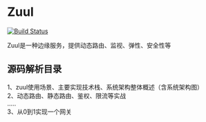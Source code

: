 # Zuul


[![Build Status](https://travis-ci.org/Netflix/zuul.svg)](https://travis-ci.org/Netflix/zuul/builds)

Zuul是一种边缘服务，提供动态路由、监视、弹性、安全性等

## 源码解析目录

1、zuul使用场景、主要实现技术栈、系统架构整体概述（含系统架构图）  
2、动态路由、静态路由、鉴权、限流等实战  
.....  
3、从0到1实现一个网关